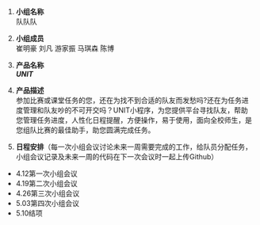 1. **小组名称**    
队队队

2. **小组成员**  
崔明豪 刘凡 游家振 马琪森 陈博

3. **产品名称**    
***UNIT***

4. **产品描述**   
参加比赛或课堂任务的您，还在为找不到合适的队友而发愁吗?还在为任务进度管理和队友吵的不可开交吗？UNIT小程序，为您提供平台寻找队友，帮助您管理任务进度，人性化日程提醒，方便操作，易于使用，面向全校师生，是您组队比赛的最佳助手，助您圆满完成任务。

5. **日程安排**（每一次小组会议讨论未来一周需要完成的工作，给队员分配任务，小组会议记录及未来一周的代码在下一次会议时一起上传Github）

- 4.12第一次小组会议
- 4.19第二次小组会议
- 4.26第三次小组会议
- 5.03第四次小组会议
- 5.10结项
